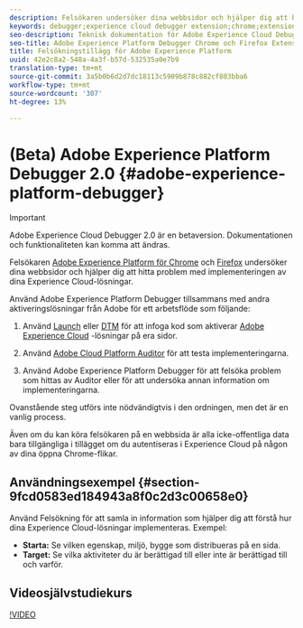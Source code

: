 ```yaml
---
description: Felsökaren undersöker dina webbsidor och hjälper dig att hitta problem med hur dina Experience Cloud-lösningar implementeras
keywords: debugger;experience cloud debugger extension;chrome;extension
seo-description: Teknisk dokumentation för Adobe Experience Cloud Debugger 2.0 Chrome och Firefox Extension - Granska dina webbsidor och förstå problem med Experience Cloud-lösningar
seo-title: Adobe Experience Platform Debugger Chrome och Firefox Extension
title: Felsökningstillägg för Adobe Experience Platform
uuid: 42e2c8a2-548a-4a3f-b57d-532535a0e7b9
translation-type: tm+mt
source-git-commit: 3a5b0b6d2d7dc18113c5909b878c882cf803bba6
workflow-type: tm+mt
source-wordcount: '307'
ht-degree: 13%

---
```



# (Beta) Adobe Experience Platform Debugger 2.0 {#adobe-experience-platform-debugger}

>[!IMPORTANT]
>
>Adobe Experience Cloud Debugger 2.0 är en betaversion. Dokumentationen och funktionaliteten kan komma att ändras.

Felsökaren [Adobe Experience Platform för Chrome](https://chrome.google.com/webstore/detail/adobe-experience-cloud-de/ocdmogmohccmeicdhlhhgepeaijenapj) och [Firefox](https://addons.mozilla.org/en-US/firefox/addon/adobe-experience-platform-dbg/) undersöker dina webbsidor och hjälper dig att hitta problem med implementeringen av dina Experience Cloud-lösningar.

Använd Adobe Experience Platform Debugger tillsammans med andra aktiveringslösningar från Adobe för ett arbetsflöde som följande:

1. Använd [Launch](https://docs.adobe.com/content/help/en/launch/using/overview.html) eller [DTM](https://docs.adobe.com/content/help/sv-SE/dtm/using/dtm-home.html) för att infoga kod som aktiverar [Adobe Experience Cloud](https://docs.adobe.com/content/help/en/core-services/interface/experience-cloud.html) -lösningar på era sidor.

1. Använd [Adobe Cloud Platform Auditor](https://experiencecloud.adobe.com/resources/help/en_US/auditor/) för att testa implementeringarna.
1. Använd Adobe Experience Platform Debugger för att felsöka problem som hittas av Auditor eller för att undersöka annan information om implementeringarna.

Ovanstående steg utförs inte nödvändigtvis i den ordningen, men det är en vanlig process.

Även om du kan köra felsökaren på en webbsida är alla icke-offentliga data bara tillgängliga i tillägget om du autentiseras i Experience Cloud på någon av dina öppna Chrome-flikar.

## Användningsexempel {#section-9fcd0583ed184943a8f0c2d3c00658e0}

Använd Felsökning för att samla in information som hjälper dig att förstå hur dina Experience Cloud-lösningar implementeras. Exempel:

* **Starta:** Se vilken egenskap, miljö, bygge som distribueras på en sida.
* **Target:** Se vilka aktiviteter du är berättigad till eller inte är berättigad till och varför.

## Videosjälvstudiekurs

[!VIDEO](https://video.tv.adobe.com/v/32156?quality=12&learn=on)